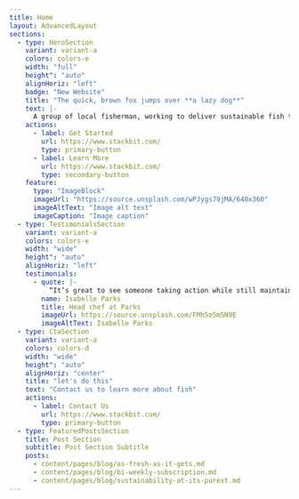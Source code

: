 ```yaml
---
title: Home
layout: AdvancedLayout
sections:
  - type: HeroSection
    variant: variant-a
    colors: colors-e
    width: "full"
    height": "auto"
    alignHoriz: "left"
    badge: "New Website"
    title: "The quick, brown fox jumps over **a lazy dog**"
    text: |-
      A group of local fisherman, working to deliver sustainable fish to your table. Each fish you buy, helps support fishing regulations and laws, to help sustain a better future for our waters, our food, and our globe.
    actions:
      - label: Get Started
        url: https://www.stackbit.com/
        type: primary-button
      - label: Learn More
        url: https://www.stackbit.com/
        type: secondary-button
    feature:
      type: "ImageBlock"
      imageUrl: "https://source.unsplash.com/wPJygs79jMA/640x360"
      imageAltText: "Image alt text"
      imageCaption: "Image caption"
  - type: TestimonialsSection
    variant: variant-a
    colors: colors-e
    width: "wide"
    height": "auto"
    alignHoriz: "left"
    testimonials:
      - quote: |-
          “It’s great to see someone taking action while still maintaining a sustainable fish supply to home cooks.”
        name: Isabelle Parks
        title: Head chef at Parks
        imageUrl: https://source.unsplash.com/FMh5o5m5N9E
        imageAltText: Isabelle Parks
  - type: CtaSection
    variant: variant-a
    colors: colors-d
    width: "wide"
    height": "auto"
    alignHoriz: "center"
    title: "let's do this"
    text: "Contact us to learn more about fish"
    actions:
      - label: Contact Us
        url: https://www.stackbit.com/
        type: primary-button
  - type: FeaturedPostsSection
    title: Post Section
    subtitle: Post Section Subtitle
    posts:
      - content/pages/blog/as-fresh-as-it-gets.md
      - content/pages/blog/bi-weekly-subscription.md
      - content/pages/blog/sustainability-at-its-purest.md
---
```


